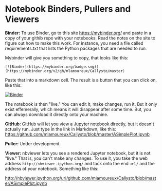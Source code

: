 # Notebook Binders, Pullers and Viewers

**Binder:** To use Binder, go to this site <https://mybinder.org/> and paste in a copy of your githib repo with your notebooks. Read the notes on the site to figure out how to make this work. For instance, you need a file called requirements.txt that lists the Python packages that are needed to run.

Mybinder will give you something to copy, that looks like this:

```
[![Binder](https://mybinder.org/badge.svg)](https://mybinder.org/v2/gh/mlamoureux/Callysto/master)
```

Paste that into a markdown cell. The result is a button that you can click on, like this:

[![Binder](https://mybinder.org/badge.svg)](https://mybinder.org/v2/gh/mlamoureux/Callysto/master)

The notebook is then "live." You can edit it, make changes, run it. But it only exist effemerally, which means it will disappear after some time. But, you can always download it directly onto your machine.

**GitHub:** GitHub will let you view a Jupyter notebook directly, but it doesn't actually run. Just type in the link in Markdown, like this: <https://github.com/mlamoureux/Callysto/blob/master/ASimplePlot.ipynb>

**Puller:** Under development.

**Viewer:** nbviewer lets you see a rendered Jupyter notebook, but it is not "live." That is, you can't make any changes. To use it, you take the web address `http://nbviewer.ipython.org/` and tack onto the end `url/` and the address of your notebook. Something like this:

<http://nbviewer.ipython.org/url/github.com/mlamoureux/Callysto/blob/master/ASimplePlot.ipynb>
